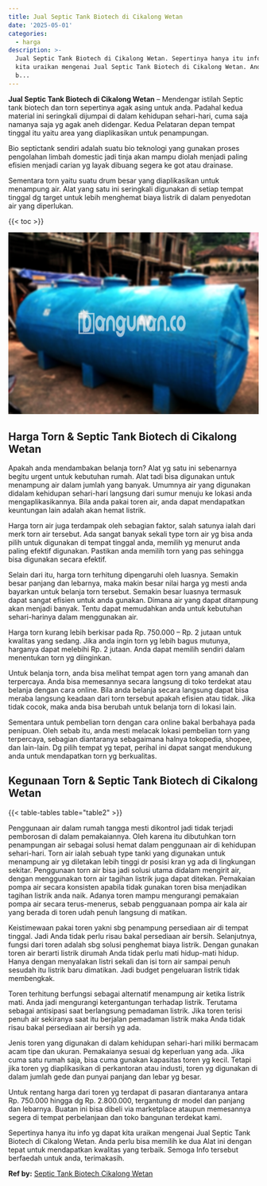 ```yaml
---
title: Jual Septic Tank Biotech di Cikalong Wetan
date: '2025-05-01'
categories:
  - harga
description: >-
  Jual Septic Tank Biotech di Cikalong Wetan. Sepertinya hanya itu info yg dapat
  kita uraikan mengenai Jual Septic Tank Biotech di Cikalong Wetan. Anda perlu
  b...
---
```


**Jual Septic Tank Biotech di Cikalong Wetan** – Mendengar istilah Septic tank biotech dan torn sepertinya agak asing untuk anda. Padahal kedua material ini seringkali dijumpai di dalam kehidupan sehari-hari, cuma saja namanya saja yg agak aneh didengar. Kedua Pelataran depan tempat tinggal itu yaitu area yang diaplikasikan untuk penampungan.

Bio septictank sendiri adalah suatu bio teknologi yang gunakan proses pengolahan limbah domestic jadi tinja akan mampu diolah menjadi paling efisien menjadi carian yg layak dibuang segera ke got atau drainase.

Sementara torn yaitu suatu drum besar yang diaplikasikan untuk menampung air. Alat yang satu ini seringkali digunakan di setiap tempat tinggal dg target untuk lebih menghemat biaya listrik di dalam penyedotan air yang diperlukan.

{{< toc >}}

![Jual Septic Tank Biotech di Cikalong Wetan](/images/jual-bio-septictank-31.png)

## Harga Torn & Septic Tank Biotech di Cikalong Wetan

Apakah anda mendambakan belanja torn? Alat yg satu ini sebenarnya begitu urgent untuk kebutuhan rumah. Alat tadi bisa digunakan untuk menampung air dalam jumlah yang banyak. Umumnya air yang digunakan didalam kehidupan sehari-hari langsung dari sumur menuju ke lokasi anda mengaplikasikannya. Bila anda pakai toren air, anda dapat mendapatkan keuntungan lain adalah akan hemat listrik.

Harga torn air juga terdampak oleh sebagian faktor, salah satunya ialah dari merk torn air tersebut. Ada sangat banyak sekali type torn air yg bisa anda pilih untuk digunakan di tempat tinggal anda, memilih yg menurut anda paling efektif digunakan. Pastikan anda memilih torn yang pas sehingga bisa digunakan secara efektif.

Selain dari itu, harga torn terhitung dipengaruhi oleh luasnya. Semakin besar panjang dan lebarnya, maka makin besar nilai harga yg mesti anda bayarkan untuk belanja torn tersebut. Semakin besar luasnya termasuk dapat sangat efisien untuk anda gunakan. Dimana air yang dapat ditampung akan menjadi banyak. Tentu dapat memudahkan anda untuk kebutuhan sehari-harinya dalam menggunakan air.

Harga torn kurang lebih berkisar pada Rp. 750.000 – Rp. 2 jutaan untuk kwalitas yang sedang. Jika anda ingin torn yg lebih bagus mutunya, harganya dapat melebihi Rp. 2 jutaan. Anda dapat memilih sendiri dalam menentukan torn yg diinginkan.

Untuk belanja torn, anda bisa melihat tempat agen torn yang amanah dan terpercaya. Anda bisa memesannya secara langsung di toko terdekat atau belanja dengan cara online. Bila anda belanja secara langsung dapat bisa meraba langsung keadaan dari torn tersebut apakah efisien atau tidak. Jika tidak cocok, maka anda bisa berubah untuk belanja torn di lokasi lain.

Sementara untuk pembelian torn dengan cara online bakal berbahaya pada penipuan. Oleh sebab itu, anda mesti melacak lokasi pembelian torn yang terpercaya, sebagian diantaranya sebagaimana halnya tokopedia, shopee, dan lain-lain. Dg pilih tempat yg tepat, perihal ini dapat sangat mendukung anda untuk mendapatkan torn yg berkualitas.

## Kegunaan Torn & Septic Tank Biotech di Cikalong Wetan

{{< table-tables table="table2" >}}

Penggunaan air dalam rumah tangga mesti dikontrol jadi tidak terjadi pemborosan di dalam pemakaiannya. Oleh karena itu dibutuhkan torn penampungan air sebagai solusi hemat dalam penggunaan air di kehidupan sehari-hari. Torn air ialah sebuah type tanki yang digunakan untuk menampung air yg diletakan lebih tinggi dr posisi kran yg ada di lingkungan sekitar. Penggunaan torn air bisa jadi solusi utama didalam mengirit air, dengan menggunakan torn air tagihan listrik juga dapat ditekan. Pemakaian pompa air secara konsisten apabila tidak gunakan toren bisa menjadikan tagihan listrik anda naik. Adanya toren mampu mengurangi pemakaian pompa air secara terus-menerus, sebab pengguanaan pompa air kala air yang berada di toren udah penuh langsung di matikan.

Keistimewaan pakai toren yakni sbg penampung persediaan air di tempat tinggal. Jadi Anda tidak perlu risau bakal persediaan air bersih. Selanjutnya, fungsi dari toren adalah sbg solusi penghemat biaya listrik. Dengan gunakan toren air berarti listrik dirumah Anda tidak perlu mati hidup-mati hidup. Hanya dengan menyalakan listri sekali dan isi torn air sampai penuh sesudah itu listrik baru dimatikan. Jadi budget pengeluaran listrik tidak membengkak.

Toren terhitung berfungsi sebagai alternatif menampung air ketika listrik mati. Anda jadi mengurangi ketergantungan terhadap listrik. Terutama sebagai antisipasi saat berlangsung pemadaman listrik. Jika toren terisi penuh air sekiranya saat itu berjalan pemadaman listrik maka Anda tidak risau bakal persediaan air bersih yg ada.

Jenis toren yang digunakan di dalam kehidupan sehari-hari miliki bermacam acam tipe dan ukuran. Pemakaianya sesuai dg keperluan yang ada. Jika cuma satu rumah saja, bisa cuma gunakan kapasitas toren yg kecil. Tetapi jika toren yg diaplikasikan di perkantoran atau industi, toren yg digunakan di dalam jumlah gede dan punyai panjang dan lebar yg besar.

Untuk rentang harga dari toren yg terdapat di pasaran diantaranya antara Rp. 750.000 hingga dg Rp. 2.800.000, tergantung dr model dan panjang dan lebarnya. Buatan ini bisa dibeli via marketplace ataupun memesannya segera di tempat perbelanjaan dan toko bangunan terdekat kami.

Sepertinya hanya itu info yg dapat kita uraikan mengenai Jual Septic Tank Biotech di Cikalong Wetan. Anda perlu bisa memilih ke dua Alat ini dengan tepat untuk mendapatkan kwalitas yang terbaik. Semoga Info tersebut berfaedah untuk anda, terimakasih.

**Ref by:** [Septic Tank Biotech Cikalong Wetan](https://id.wikipedia.org/wiki/Septic)
